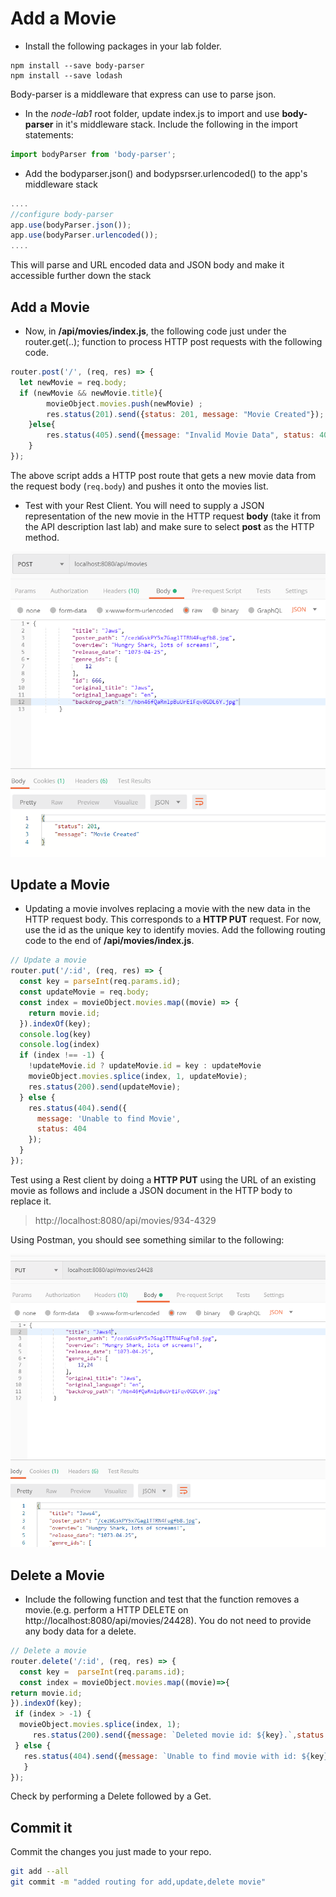 # Add a Movie

+ Install the following packages in your lab folder.

```script
npm install --save body-parser
npm install --save lodash
```
Body-parser is a middleware that express can use to parse json.

+ In the *node-lab1* root folder, update index.js to import and use **body-parser** in it's middleware stack. Include the following in the import statements:

```javascript
import bodyParser from 'body-parser';
```

- Add the bodyparser.json() and bodypsrser.urlencoded() to the app's middleware stack 

~~~javascript
....
//configure body-parser
app.use(bodyParser.json());
app.use(bodyParser.urlencoded());
....

~~~

This will parse and URL encoded data and JSON body and make it accessible further down the stack


## Add a Movie

+ Now, in **/api/movies/index.js**, the following code just under the router.get(..); function to process HTTP post requests  with the following code.

```javascript
router.post('/', (req, res) => {
  let newMovie = req.body;
  if (newMovie && newMovie.title){
        movieObject.movies.push(newMovie) ;
        res.status(201).send({status: 201, message: "Movie Created"});
    }else{
        res.status(405).send({message: "Invalid Movie Data", status: 405});
    }
});
```
The above script adds a HTTP post route that gets a new movie data from the request body (``req.body``) and pushes it onto the movies list.

- Test with your Rest Client. You will need to supply a JSON representation of the new movie in the HTTP request **body** (take it from the API description last lab) and make sure to select **post** as the HTTP method.

![Add movie (HTTP post)](./img/jaws.png)

## Update a Movie

+ Updating a movie involves replacing a movie with the new data in the HTTP request body. This corresponds to a **HTTP PUT** request. For now, use the id as the unique key to identify movies. Add the following routing code to the end of **/api/movies/index.js**.


```javascript
// Update a movie
router.put('/:id', (req, res) => {
  const key = parseInt(req.params.id);
  const updateMovie = req.body;
  const index = movieObject.movies.map((movie) => {
    return movie.id;
  }).indexOf(key);
  console.log(key)
  console.log(index)
  if (index !== -1) {
    !updateMovie.id ? updateMovie.id = key : updateMovie
    movieObject.movies.splice(index, 1, updateMovie);
    res.status(200).send(updateMovie);
  } else {
    res.status(404).send({
      message: 'Unable to find Movie',
      status: 404
    });
  }
});
```

Test using a Rest client by doing a **HTTP PUT** using
the  URL of an existing movie as follows and include a JSON document in the HTTP body to replace it.

 > http://localhost:8080/api/movies/934-4329

Using Postman, you should see something similar to the following: 

![Update Movie (HTTP Put)](./img/put.png)

## Delete a Movie

+ Include the following function and test that the function removes a movie.(e.g. perform a HTTP DELETE on http://localhost:8080/api/movies/24428). You do not need to provide any body data for a delete.

```javascript
// Delete a movie
router.delete('/:id', (req, res) => {
  const key =  parseInt(req.params.id);
  const index = movieObject.movies.map((movie)=>{
return movie.id;
}).indexOf(key);
 if (index > -1) {
  movieObject.movies.splice(index, 1);
     res.status(200).send({message: `Deleted movie id: ${key}.`,status: 200});
 } else {
   res.status(404).send({message: `Unable to find movie with id: ${key}.`, status: 404});
   }
});
```

Check by performing a Delete followed by a Get.

## Commit it

Commit the changes you just made to your repo.

```bash
git add --all
git commit -m "added routing for add,update,delete movie"
```
